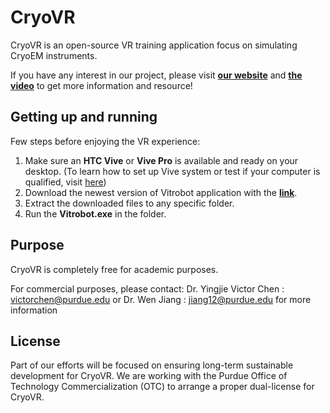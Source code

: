 CryoVR
=======================
CryoVR is an open-source VR training application focus on simulating CryoEM instruments.

If you have any interest in our project, please visit **[our website](https://www.purdue.edu/cryovr/)** and **[the video](https://www.youtube.com/channel/UCLz1-9J1nHSp0VK5aCH3ZFw)** to get more information and resource!


Getting up and running
---------------------
Few steps before enjoying the VR experience:

1. Make sure an **HTC Vive** or **Vive Pro** is available and ready on your desktop. (To learn how to set up Vive system or test if your computer is qualified, visit [here](https://support.steampowered.com/steamvr/HTC_Vive/))
2. Download the newest version of Vitrobot application with the **[link](https://www.purdue.edu/cryovr/download2/)**.
3. Extract the downloaded files to any specific folder.
4. Run the **Vitrobot.exe** in the folder.


Purpose
---------------------
CryoVR is completely free for academic purposes.

For commercial purposes, please contact:
Dr. Yingjie Victor Chen :    victorchen@purdue.edu    or    Dr. Wen Jiang :    jiang12@purdue.edu
for more information


License
--------------------
Part of our efforts will be focused on ensuring long-term sustainable development for CryoVR. We are working with the Purdue Office of Technology Commercialization (OTC) to arrange a proper dual-license for CryoVR. 
